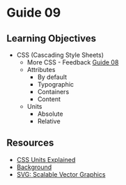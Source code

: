 # Guide 09
## Learning Objectives
* CSS (Cascading Style Sheets)
  - More CSS - Feedback [Guide 08](guide08.md)
  * Attributes
    - By default
    - Typographic
    - Containers
    - Content
  * Units
    - Absolute
    - Relative
## Resources
- [CSS Units Explained](https://www.digitalocean.com/community/tutorials/css-css-units-explained)
- [Background](https://developer.mozilla.org/en-US/docs/Web/CSS/background)
- [SVG: Scalable Vector Graphics](https://developer.mozilla.org/en-US/docs/Web/SVG)